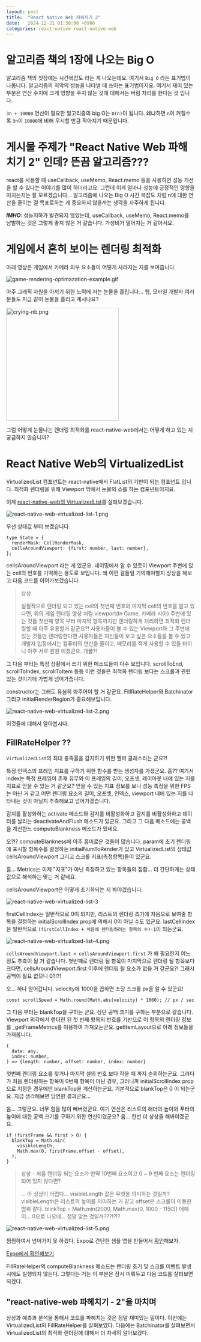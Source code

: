 ```yaml
---
layout: post
title:  "React Native Web 파헤치기 2"
date:   2024-12-21 01:30:00 +0900
categories: react-native react-native-web
---
```


# 알고리즘 책의 1장에 나오는 Big O
알고리즘 책의 첫장에는 시간복잡도 라는 게 나오는데요. 여기서 `Big O` 라는 표기법이 나옵니다. 알고리즘의 최악의 성능을 나타낼 때 쓰이는 표기법이지요.
여기서 재미 있는 부분은 연산 수치에 크게 영향을 주지 않는 것에 대해서는 버림 처리를 한다는 것 입니다.

`3n + 10000` 연산이 필요한 알고리즘의 big O는 `O(n)`이 됩니다. 왜냐하면 `n`이 커질수록 `3n`이 `10000`에 비해 무시할 만큼 작아지기 때문입니다.

# 게시물 주제가 "React Native Web 파해치기 2" 인데? 뜬끔 알고리즘???
react를 사용할 때 useCallback, useMemo, React.memo 등을 사용하면 성능 개선을 할 수 있다는 이야기를 많이 하더라고요.
그런데 이게 얼마나 성능에 긍정적인 영향을 미치는지는 잘 모르겠습니다... 
알고리즘에 나오는 Big O 시간 복잡도 처럼 n에 대한 연산을 줄이는 걸 목표로하는 게 중요하지 않을까는 생각을 자주하게 됩니다.

**_IMHO_**: 성능저하가 발견되지 않았는데, useCallback, useMemo, React.memo를 남발하는 것은 그렇게 좋지 않은 거 같습니다. 가성비가 떨어지는 거 같아서요.

# 게임에서 흔히 보이는 렌더링 최적화
아래 영상은 게임에서 카메라 외부 요소들이 어떻게 사라지는 지를 보여줍니다.

![game-rendering-optimazation-example.gif](/assets/img/game-rendering-optimazation-example.gif)

아주 그래픽 자원을 아끼기 위한 노력에 저는 눈물을 흘립니다... 웹, 모바일 개발자 여러분들도 지금 같이 눈물을 흘리고 계시나요?

<img src="/assets/img/crying-nb.png" width="300px" alt="crying-nb.png"/>

그럼 어떻게 눈물나는 렌더링 최적화를 react-native-web에서는 어떻게 하고 있는 지 궁금하지 않습니까?

# React Native Web의 VirtualizedList

VirtualizedList 컴포넌트는 react-native에서 FlatList의 기반이 되는 컴포넌트 입니다.
최적화 렌더링을 위해 Viewport 밖에서 눈물의 쇼를 하는 컴포넌트이지요.

이제 [react-native-web의 VirtualizedList](https://github.com/necolas/react-native-web/blob/master/packages/react-native-web/src/vendor/react-native/VirtualizedList/index.js)를 살펴보겠습니다.

![react-native-web-virtualized-list-1.png](/assets/img/react-native-web-virtualized-list-1.png)

우선 상태값 부터 보겠습니다.

```
type State = {
  renderMask: CellRenderMask,
  cellsAroundViewport: {first: number, last: number},
};
```

cellsAroundViewport 라는 게 있군요. 네이밍에서 알 수 있듯이 Viewport 주변에 있는 cell의 번호를 기억하는 용도로 보입니다. 
왜 이런 걸들일 기억해야할지 상상을 해보고 다음 코드를 이어가보겠습니다.

> 상상
> 
> 실질적으로 렌더링 되고 있는 cell의 첫번째 번호와 마지막 cell의 번호를 알고 있다면, 
> 위의 게임 렌더링 영상 처럼 viewport(In Game, 카메라 시아) 주변에 있는 것들 첫번째 항목 부터 마지막 항목까지만 렌더링하게 처리하면 최적화 렌더링할 때 아주 유용할거 같군요?!
> 사용자들이 볼 수 있는 Viewport와 그 주변에 있는 것들만 렌더링한다면 사용자들은 자신들이 보고 싶은 요소들을 볼 수 있고 개발자 입장에서는 컴퓨터의 연산을 줄이고, 
> 메모리를 적게 사용할 수 있을 터이니 아주 서로 윈윈 이겠군요. 개꿀?!

그 다음 부터는 특정 상황에서 쓰기 위한 메소드들이 다수 보입니다. 
scrollToEnd, scrollToIndex, scrollToItem 등등 이런 것들은 최적화 렌더링 보다는 스크롤과 관련 있는 것이기에 가볍게 넘어가줍니다.

constructor는 그래도 유심히 봐주어야 할 거 같군요. FillRateHelper와 Batchinator 그리고 initialRenderRegion가 중요해보입니다.

![react-native-web-virtualized-list-2.png](/assets/img/react-native-web-virtualized-list-2.png)

이것들에 대해서 알아봅시다.

## FillRateHelper ??
`VirtualizedList`의 최대 충족률을 감지하기 위한 헬퍼 클래스라는 군요?!

특정 인덱스의 프레임 지표를 구하기 위한 함수를 받는 생성자를 가졌군요. 
흠?? 여기서 index는 특정 프레임이 존재 유무와  이 프레임의 길이, 오프셋, 레이아웃 내에 있는 지를 지표로 얻을 수 있는 거 같군요?
얻을 수 있는 지표 정보를 보니 성능 측정을 위한 FPS는 아닌 거 같고 어떤 렌더링 요소의 길이, 오프셋, 인덱스, viewport 내에 있는 지를 나타내는 것이 아닐지 추측해보고 넘어가겠습니다.

감지를 활성화하는 activate 메소드와 감지를 비활성화하고 감지를 비활성화하고 데이터를 날리는 deactivateAndFlush 메소드가 있군요.
그리고 그 다음 메소드에는 공백을 계산한느 computeBlankness 메소드가 있네요.

오?!? computeBlankness에 아주 흥미로운 것들이 많습니다.
param에 초기 렌더링에 표시할 항목수를 결정하는 initialNumToRender가 있고 VirtualizedList의 상태값 cellsAroundViewport 그리고 스크롤 지표(측정항목)들이 있군요.

흠... Metrics는 이제 "지표"가 아닌 측정하고 있는 항목들의 집합... 더 간단하게는 상태값으로 해석하는 맞는 거 같네요.

cellsAroundViewport은 어떻게 초기화되는 지 봐야겠습니다.

![react-native-web-virtualized-list-3](/assets/img/react-native-web-virtualized-list-3.png)

firstCellIndex는 일반적으로 0이 되지만, 리스트의 렌더링 초기에 처음으로 보여줄 항목을 결정하는 initialScrollIndex prop에 의해서 0이 아닐 수도 있군요.
lastCellIndex은 일반적으로 `(firstCellIndex + 처음에 렌더링하려는 항목의 수)-1`이 되는군요.


![react-native-web-virtualized-list-4.png](/assets/img/react-native-web-virtualized-list-4.png)

`cellsAroundViewport.last < cellsAroundViewport.first` 가 왜 필요한지 어느 정도 추측이 될 거 같습니다.
쳣번째로 렌더링 될 항목이 마지막으로 렌더링 될 항목보다 크다면, cellsAroundViewport.first 이후에 렌더링 될 요소가 없을 거 같군요?!
그래서 공백이 필요 없으니 0?!?!

오... 하나 얻어갑니다. velocity에 1000을 꼽하면 초당 스크롤 px을 알 수 있군요!

```
const scrollSpeed = Math.round(Math.abs(velocity) * 1000); // px / sec
```

그 다음 부터는 blankTop을 구하는 군요. 상단 공백 크기를 구하는 부분으로 같습니다.
Viewport 외각에서 렌더린 된 첫 번째 항목의 번호를 기반으로 이 항목의 렌더링 정보를 _getFrameMetrics를 이용하여 가져오는군요.
getItemLayout으로 아래 정보들을 가져옵니다.

```
(
  data: any,
  index: number,
) => {length: number, offset: number, index: number}
```

첫번째 렌더링 요소를 찾거나 마지막 셀의 번호 보다 작을 때 까지 순회하는군요.
그러다가 처음 렌더링하는 항목이 0번째 항목이 아닌 경우, 그러니까 initialScrollIndex prop으로 지정한 경우에만 blankTop을 계산하는군요.
기본적으로 blankTop은 0 이 되는군요. 지금 생각해보면 당연한 결과군요...

음... 그렇군요. 너무 힘을 많이 빼버렸군요. 여기 연산은 리스트의 해더의 높이와 푸터의 높이에 대한 공백 크기를 구하기 위한 연산이었군요?
음... 한번 더 상상을 해봐야겠군요.

```
if (firstFrame && first > 0) {
  blankTop = Math.min(
    visibleLength,
    Math.max(0, firstFrame.offset - offset),
  );
}
```

> 상상 - 처음 렌더링 되는 요소가 만약 10번째 요소이고 0 ~ 9 번째 요소는 렌더링 되어 있지 않다면?
> 
> ... 아 상상이 어렵다... visibleLength 값은 무엇을 의미하는 것일까? 
> visibleLength은 리스트의 높이를 의미하는 거 같고 offset은 스크롤이 이동한 범위 같다.
> blinkTop = Math.min(2000, Math.max(0, 1000 - 1150))
> 에헤이... 0으로 나오네... 정말 맞는 것일까???!?!?

![react-native-web-virtualized-list-5.png](/assets/img/react-native-web-virtualized-list-5.png)

찜찜하여서 넘어가지 못 하겠다. Expo로 간단한 샘플 앱을 만들어서 [확인](/assets/video/VirtualizedList-FillRateHelper-blankTop.mp4)해보자.

[Expo에서 확인해보기](/assets/video/VirtualizedList-FillRateHelper-blankTop.mp4)

FillRateHelper의 computeBlankness 메소드는 렌더링 초기 및 스크롤 이벤트 발생 시에도 실행되지 않는다.
그렇다는 거는 이 부분은 잠시 미뤄두고 다음 코드를 살펴보면 되겠다.

## "react-native-web 파헤치기 - 2"을 마치며

상상과 예측과 분석을 통해서 코드를 파헤치는 것은 정말 재미있는 일이다.
이번에는 VirtualizedList의 FillRateHelper를 살펴보았다.
다음에는 Batchinator를 살펴보면서 VirtualizedList의 최적화 렌더링에 대해서 더 자세히 알아보겠다.

[docs react-native-web]: https://necolas.github.io/react-native-web/
[github react-native-web]: https://github.com/necolas/react-native-web

